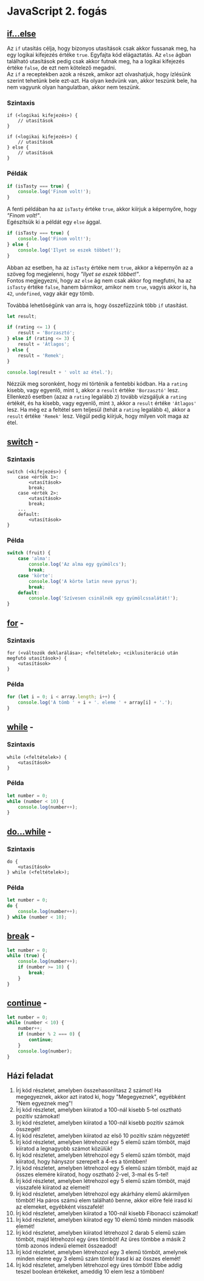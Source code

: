 # JavaScript 2. fogás

## [if...else](https://developer.mozilla.org/en-US/docs/Web/JavaScript/Reference/Statements/if...else)
Az `if` utasítás célja, hogy bizonyos utasítások csak akkor fussanak meg, ha egy logikai kifejezés értéke `true`. Egyfajta kód elágaztatás. Az `else` ágban
található utasítások pedig csak akkor futnak meg, ha a logikai kifejezés értéke `false`, de ezt nem kötelező megadni.  
Az `if` a receptekben azok a részek, amikor azt olvashatjuk, hogy ízlésünk szerint tehetünk bele ezt-azt. Ha olyan kedvünk van, akkor teszünk bele, ha nem
vagyunk olyan hangulatban, akkor nem teszünk.

### Szintaxis

```
if (<logikai kifejezés>) {
    // utasítások
}
```

```
if (<logikai kifejezés>) {
    // utasítások
} else {
    // utasítások
}
```

### Példák

```javascript
if (isTasty === true) {
    console.log('Finom volt!');
}
```

A fenti példában ha az `isTasty` értéke `true`, akkor kiírjuk a képernyőre, hogy _"Finom volt!"_.  
Egészítsük ki a példát egy `else` ággal.

```javascript
if (isTasty === true) {
    console.log('Finom volt!');
} else {
    console.log('Ilyet se eszek többet!');
}
```

Abban az esetben, ha az `isTasty` értéke nem `true`, akkor a képernyőn az a szöveg fog megjelenni, hogy _"Ilyet se eszek többet!"_.  
Fontos megjegyezni, hogy az `else` ág nem csak akkor fog megfutni, ha az `isTasty` értéke `false`, hanem bármikor, amikor nem `true`, vagyis akkor is, ha `42`,
`undefined`, vagy akár egy tömb.

Továbbá lehetőségünk van arra is, hogy összefűzzünk több `if` utasítást.

```javascript
let result;

if (rating <= 1) {
    result = 'Borzasztó';
} else if (rating <= 3) {
    result = 'Átlagos';
} else {
    result = 'Remek';
}

console.log(result + ' volt az étel.');
```

Nézzük meg soronként, hogy mi történik a fentebbi kódban. Ha a `rating` kisebb, vagy egyenlő, mint `1`, akkor a `result` értéke `'Borzasztó'` lesz. Ellenkező
esetben (azaz a `rating` legalább `2`) tovább vizsgáljuk a `rating` értékét, és ha kisebb, vagy egyenlő, mint `3`, akkor a `result` értéke `'Átlagos'` lesz. Ha
még ez a feltétel sem teljesül (tehát a `rating` legalább `4`), akkor a `result` értéke `'Remek'` lesz. Végül pedig kiírjuk, hogy milyen volt maga az étel.

## [switch](https://developer.mozilla.org/en-US/docs/Web/JavaScript/Reference/Statements/switch) -

### Szintaxis

```
switch (<kifejezés>) {
    case <érték 1>:
        <utasítások>
        break;
    case <érték 2>:
        <utasítások>
        break;
    ...
    default:
        <utasítások>
}
```

### Példa

```javascript
switch (fruit) {
    case 'alma':
        console.log('Az alma egy gyümölcs');
        break;
    case 'körte':
        console.log('A körte latin neve pyrus');
        break;
    default:
        console.log('Szívesen csinálnék egy gyümölcssalátát!');
}
```

## [for](https://developer.mozilla.org/en-US/docs/Web/JavaScript/Reference/Statements/for) -

### Szintaxis

```
for (<változók deklarálása>; <feltételek>; <ciklusiteráció után megfutó utasítások>) {
    <utasítások>
}
```

### Példa

```javascript
for (let i = 0; i < array.length; i++) {
    console.log('A tömb ' + i + '. eleme ' + array[i] + '.');
}
```

## [while](https://developer.mozilla.org/en-US/docs/Web/JavaScript/Reference/Statements/while) -

### Szintaxis

```
while (<feltételek>) {
    <utasítások>
}
```

### Példa

```javascript
let number = 0;
while (number < 10) {
    console.log(number++);
}
```

## [do...while](https://developer.mozilla.org/en-US/docs/Web/JavaScript/Reference/Statements/do...while) -

### Szintaxis

```
do {
    <utasítások>
} while (<feltételek>);
```

### Példa

```javascript
let number = 0;
do {
    console.log(number++);
} while (number < 10);
```

## [break](https://developer.mozilla.org/en-US/docs/Web/JavaScript/Reference/Statements/break) -

```javascript
let number = 0;
while (true) {
    console.log(number++);
    if (number >= 10) {
        break;
    }
}
```

## [continue](https://developer.mozilla.org/en-US/docs/Web/JavaScript/Reference/Statements/continue) -

```javascript
let number = 0;
while (number < 10) {
    number++;
    if (number % 2 === 0) {
        continue;
    }
    console.log(number);
}
```

## Házi feladat

1. Írj kód részletet, amelyben összehasonlítasz 2 számot! Ha megegyeznek, akkor azt iratod ki, hogy "Megegyeznek", egyébként "Nem egyeznek meg"!
2. Írj kód részletet, amelyben kiíratod a 100-nál kisebb 5-tel osztható pozitív számokat!
3. Írj kód részletet, amelyben kiíratod a 100-nál kisebb pozitív számok összegét!
4. Írj kód részletet, amelyben kiíratod az első 10 pozitív szám négyzetét!
5. Írj kód részletet, amelyben létrehozol egy 5 elemű szám tömböt, majd kiíratod a legnagyobb számot közülük!
6. Írj kód részletet, amelyben létrehozol egy 5 elemű szám tömböt, majd kiíratod, hogy hányszor szerepelt a 4-es a tömbben!
7. Írj kód részletet, amelyben létrehozol egy 5 elemű szám tömböt, majd az összes elemére kiíratod, hogy osztható 2-vel, 3-mal és 5-tel!
8. Írj kód részletet, amelyben létrehozol egy 5 elemű szám tömböt, majd visszafelé kiíratod az elemeit!
9. Írj kód részletet, amelyben létrehozol egy akárhány elemű akármilyen tömböt! Ha páros számú elem található benne, akkor előre felé irasd ki az elemeket,
   egyébként visszafelé!
10. Írj kód részletet, amelyben kiíratod a 100-nál kisebb Fibonacci számokat!
11. Írj kód részletet, amelyben kiíratod egy 10 elemű tömb minden második elemét!
12. Írj kód részletet, amelyben kiíratod létrehozol 2 darab 5 elemű szám tömböt, majd létrehozol egy üres tömböt! Az üres tömbbe a másik 2 tömb azonos indexű
   elemeit összeadod!
13. Írj kód részletet, amelyben létrehozol egy 3 elemű tömböt, amelynek minden eleme egy 3 elemű szám tömb! Irasd ki az összes elemét!
14. Írj kód részletet, amelyben létrehozol egy üres tömböt! Ebbe addig teszel boolean értékeket, ameddig 10 elem lesz a tömbben!